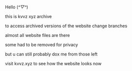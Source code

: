 Hello (*^▽^*)

this is kvvz xyz archive

to access archived versions of the website change branches

almost all website files are there

some had to be removed for privacy

but u can still probably dox me from those left

visit kvvz.xyz to see how the website looks now
